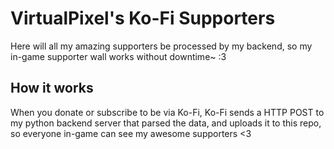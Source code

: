 # VirtualPixel's Ko-Fi Supporters
Here will all my amazing supporters be processed by my backend, so my in-game supporter wall works without downtime~ :3

## How it works
When you donate or subscribe to be via Ko-Fi, Ko-Fi sends a HTTP POST to my python backend server that parsed the data, and uploads it to this repo, so everyone in-game can see my awesome supporters <3
